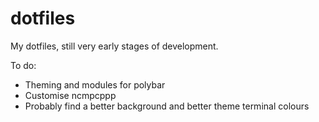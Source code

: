 # dotfiles
My dotfiles, still very early stages of development.

To do:

- Theming and modules for polybar
- Customise ncmpcppp
- Probably find a better background and better theme terminal colours

